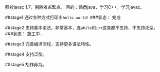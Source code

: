 照抄javac 1.7，剔除难点繁点。
目的：熟悉java，学习C++，学习javac。

##stage1
通过各种方式打印出`hello world!`
###状态：
完成

##stage2
支持基本语法，非常基本，连`while`和`i++`这类都不支持，不支持泛型。
###状态：
施工中...

##stage3
完善编译流程，支持更多语法特性。

##stage4
支持泛型。

##stage5
胡作非为。